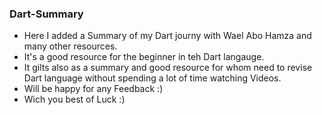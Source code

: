 ### Dart-Summary
* Here I added a Summary of my Dart journy with Wael Abo Hamza and many other resources.
* It's a good resource for the beginner in teh Dart langauge.
* It gilts also as a summary and good resource for whom need to revise Dart language without spending a lot of time watching Videos.
* Will be happy for any Feedback :)
* Wich you best of Luck :)
